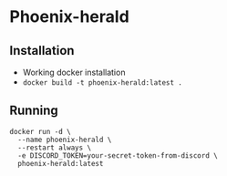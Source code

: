 # Phoenix-herald

## Installation
- Working docker installation
- `docker build -t phoenix-herald:latest .`

## Running
```
docker run -d \
  --name phoenix-herald \
  --restart always \
  -e DISCORD_TOKEN=your-secret-token-from-discord \
  phoenix-herald:latest
```
